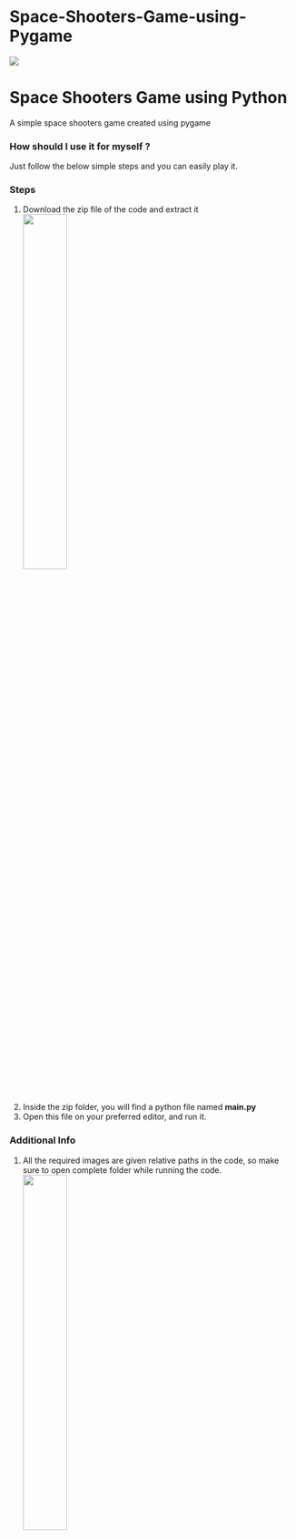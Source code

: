# Space-Shooters-Game-using-Pygame
<html>
 <body>
  <img  src = "https://user-images.githubusercontent.com/78839827/147867503-d1b51f2d-8806-44fd-a390-81f9118243e8.png">
  <h1>Space Shooters Game using Python</h1>
  <p>A simple space shooters game created using pygame</p>
  <h3>How should I use it for myself ?</h3>
    <p>Just follow the below simple steps and you can easily play it.</p>
    <h3>Steps</h3>
    <ol>
        <li>Download the zip file of the code and extract it</li>
        <img src="https://user-images.githubusercontent.com/78839827/145613692-9783ecf0-23ab-4ec0-b923-24823d7fce4c.png" width="40%">
        <li>Inside the zip folder, you will find a python file named <b>main.py</b></li>
        <li>Open this file on your preferred editor, and run it.</li>
    </ol>
    <h3>Additional Info</h3>
    <ol>
        <li>All the required images are given relative paths in the code, so make sure to open complete folder while running the code.</li>
        <img src="https://user-images.githubusercontent.com/78839827/147867675-c7643e43-c839-4a7e-93ed-5a6433cf1e5e.png" width="40%">
    </ol>
</body>
</html>
